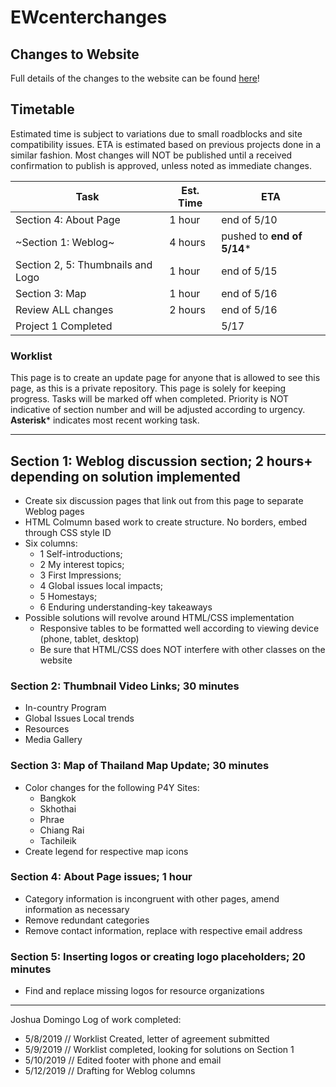 # EWcenterchanges

## Changes to Website

Full details of the changes to the website can be found [here](https://github.com/sudoyashi/ewcenterchanges/blob/master/changelog.md)!

## Timetable

Estimated time is subject to variations due to small roadblocks and site compatibility issues. ETA is estimated based on previous projects done in a similar fashion. Most changes will NOT be published until a received confirmation to publish is approved, unless noted as immediate changes.

| Task                              | Est. Time | ETA         |
| --------------------------------- | --------- | ----------- |
| Section 4: About Page             | 1 hour    | end of 5/10 |
| ~Section 1: Weblog~               | 4 hours   |pushed to **end of 5/14**\*|
| Section 2, 5: Thumbnails and Logo | 1 hour    | end of 5/15 |
| Section 3: Map                    | 1 hour    | end of 5/16 |
| Review ALL changes                | 2 hours   | end of 5/16 |
| Project 1 Completed               |           | 5/17        |

### Worklist

This page is to create an update page for anyone that is allowed to see this page, as this is a private repository. This page is solely for keeping progress. Tasks will be marked off when completed. Priority is NOT indicative of section number and will be adjusted according to urgency. **Asterisk*** indicates most recent working task.

<hr />

## Section 1: Weblog discussion section; 2 hours+ depending on solution implemented

- Create six discussion pages that link out from this page to separate Weblog pages
- HTML Colmumn based work to create structure. No borders, embed through CSS style ID
- Six columns:
  - 1 Self-introductions;
  - 2 My interest topics;
  - 3 First Impressions;
  - 4 Global issues local impacts;
  - 5 Homestays;
  - 6 Enduring understanding-key takeaways
- Possible solutions will revolve around HTML/CSS implementation
  - Responsive tables to be formatted well according to viewing device  (phone, tablet, desktop)
  - Be sure that HTML/CSS does NOT interfere with other classes on the website

### Section 2: Thumbnail Video Links; 30 minutes

- In-country Program
- Global Issues Local trends
- Resources
- Media Gallery

### Section 3: Map of Thailand Map Update; 30 minutes

- Color changes for the following P4Y Sites:
  - Bangkok
  - Skhothai
  - Phrae
  - Chiang Rai
  - Tachileik
- Create legend for respective map icons

### Section 4: About Page issues; 1 hour

- Category information is incongruent with other pages, amend information as necessary
- Remove redundant categories
- Remove contact information, replace with respective email address

### Section 5: Inserting logos or creating logo placeholders; 20 minutes

- Find and replace missing logos for resource organizations

<hr />

Joshua Domingo
Log of work completed:

- 5/8/2019 // Worklist Created, letter of agreement submitted
- 5/9/2019 // Worklist completed, looking for solutions on Section 1
- 5/10/2019 // Edited footer with phone and email
- 5/12/2019 // Drafting for Weblog columns
